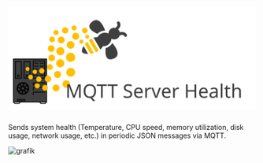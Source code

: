 # ![Logo](https://raw.githubusercontent.com/Bofrostmann07/mqtt-system-health/main/.idea/mqtt%20server%20health%20logo.svg?raw=true)

Sends system health (Temperature, CPU speed, memory utilization, disk usage, network usage, etc.) in periodic JSON messages via MQTT.

![grafik](https://user-images.githubusercontent.com/84816381/144768730-56a3fed3-7b96-49af-8548-bb64f85a829a.png)
